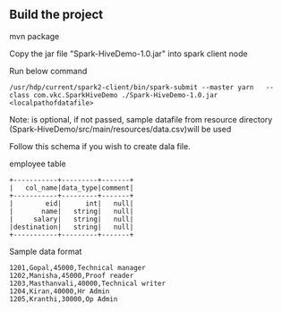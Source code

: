 
Build the project
-----------------
mvn package

Copy the jar file "Spark-HiveDemo-1.0.jar" into spark client node

Run below command
```
/usr/hdp/current/spark2-client/bin/spark-submit --master yarn   --class com.vkc.SparkHiveDemo ./Spark-HiveDemo-1.0.jar <localpathofdatafile>
```
Note: <localpathofdatafile> is optional, if not passed, sample datafile from resource directory (Spark-HiveDemo/src/main/resources/data.csv)will be used



Follow this schema if you wish to create dala file.

employee table

```
+-----------+---------+-------+
|   col_name|data_type|comment|
+-----------+---------+-------+
|        eid|      int|   null|
|       name|   string|   null|
|     salary|   string|   null|
|destination|   string|   null|
+-----------+---------+-------+
```

Sample data format
```
1201,Gopal,45000,Technical manager
1202,Manisha,45000,Proof reader
1203,Masthanvali,40000,Technical writer
1204,Kiran,40000,Hr Admin
1205,Kranthi,30000,Op Admin
```